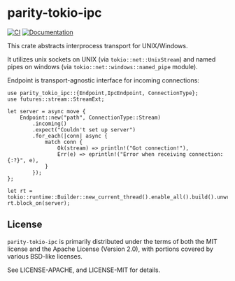 # parity-tokio-ipc

[![CI](https://github.com/paritytech/parity-tokio-ipc/actions/workflows/ci.yml/badge.svg)](https://github.com/paritytech/parity-tokio-ipc/actions/workflows/ci.yml)
[![Documentation](https://docs.rs/parity-tokio-ipc/badge.svg)](https://docs.rs/parity-tokio-ipc)

This crate abstracts interprocess transport for UNIX/Windows.

It utilizes unix sockets on UNIX (via `tokio::net::UnixStream`) and named pipes on windows (via `tokio::net::windows::named_pipe` module).

Endpoint is transport-agnostic interface for incoming connections:

```rust,no_run
use parity_tokio_ipc::{Endpoint,IpcEndpoint, ConnectionType};
use futures::stream::StreamExt;

let server = async move {
    Endpoint::new("path", ConnectionType::Stream)
        .incoming()
        .expect("Couldn't set up server")
        .for_each(|conn| async {
            match conn {
                Ok(stream) => println!("Got connection!"),
                Err(e) => eprintln!("Error when receiving connection: {:?}", e),
            }
        });
};

let rt = tokio::runtime::Builder::new_current_thread().enable_all().build().unwrap();
rt.block_on(server);
```

## License

`parity-tokio-ipc` is primarily distributed under the terms of both the MIT
license and the Apache License (Version 2.0), with portions covered by various
BSD-like licenses.

See LICENSE-APACHE, and LICENSE-MIT for details.

